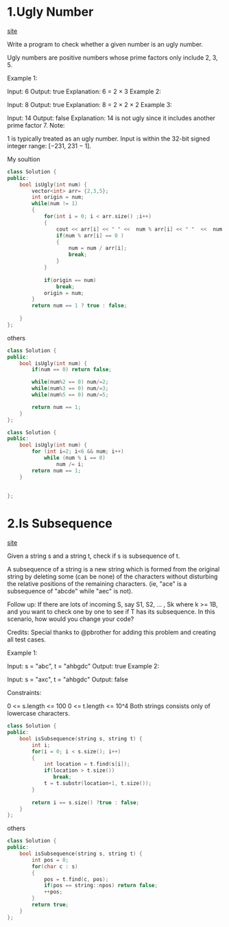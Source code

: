 # 1.Ugly Number
[site](https://leetcode.com/problems/ugly-number/)

Write a program to check whether a given number is an ugly number.

Ugly numbers are positive numbers whose prime factors only include 2, 3, 5.

Example 1:

Input: 6
Output: true
Explanation: 6 = 2 × 3
Example 2:

Input: 8
Output: true
Explanation: 8 = 2 × 2 × 2
Example 3:

Input: 14
Output: false 
Explanation: 14 is not ugly since it includes another prime factor 7.
Note:

1 is typically treated as an ugly number.
Input is within the 32-bit signed integer range: [−231,  231 − 1].

My soultion
```c++
class Solution {
public:
    bool isUgly(int num) {
        vector<int> arr= {2,3,5};
        int origin = num;
        while(num != 1)
        {
            for(int i = 0; i < arr.size() ;i++)
            {
                cout << arr[i] << " " <<  num % arr[i] << " "  <<  num / arr[i] << endl;
                if(num % arr[i] == 0 )
                {
                    num = num / arr[i];
                    break;
                }
            }
            
            if(origin == num)
                break;
            origin = num;
        }
        return num == 1 ? true : false;
        
    }
};
```

others
```c++
class Solution {
public:
    bool isUgly(int num) {
        if(num == 0) return false;

        while(num%2 == 0) num/=2;
        while(num%3 == 0) num/=3;
        while(num%5 == 0) num/=5;

        return num == 1;
    }
};
```

```c++
class Solution {
public:
    bool isUgly(int num) {
        for (int i=2; i<6 && num; i++)
            while (num % i == 0)
                num /= i;
        return num == 1;
    }
    
    
};
```


# 2.Is Subsequence
[site](https://leetcode.com/problems/is-subsequence/)

Given a string s and a string t, check if s is subsequence of t.

A subsequence of a string is a new string which is formed from the original string by deleting some (can be none) of the characters without disturbing the relative positions of the remaining characters. (ie, "ace" is a subsequence of "abcde" while "aec" is not).

Follow up:
If there are lots of incoming S, say S1, S2, ... , Sk where k >= 1B, and you want to check one by one to see if T has its subsequence. In this scenario, how would you change your code?

Credits:
Special thanks to @pbrother for adding this problem and creating all test cases.

 

Example 1:

Input: s = "abc", t = "ahbgdc"
Output: true
Example 2:

Input: s = "axc", t = "ahbgdc"
Output: false
 

Constraints:

0 <= s.length <= 100
0 <= t.length <= 10^4
Both strings consists only of lowercase characters.

```c++
class Solution {
public:
    bool isSubsequence(string s, string t) {
        int i;
        for(i = 0; i < s.size(); i++)
        {
            int location = t.find(s[i]);
            if(location > t.size())
               break;
            t = t.substr(location+1, t.size());
        }
        
        return i == s.size() ?true : false;
    }
};
```

others
```c++
class Solution {
public:
    bool isSubsequence(string s, string t) {
        int pos = 0;
        for(char c : s)
        {
            pos = t.find(c, pos);
            if(pos == string::npos) return false;
            ++pos;
        }
        return true;
    }
};
```
